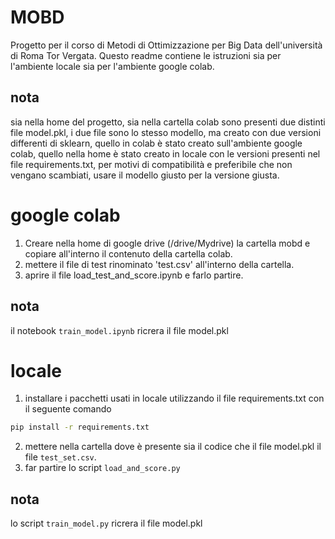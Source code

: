 # MOBD
Progetto per il corso di Metodi di Ottimizzazione per Big Data dell'università di Roma Tor Vergata.
Questo readme contiene le istruzioni sia per l'ambiente locale sia per l'ambiente google colab.
## nota
sia nella home del progetto, sia nella cartella colab sono presenti due distinti file model.pkl, i due file sono lo stesso modello, ma creato con due versioni differenti di sklearn, quello in colab è stato creato sull'ambiente google colab, quello nella home è stato creato in locale con le versioni presenti nel file requirements.txt,
per motivi di compatibilità e preferibile che non vengano scambiati, usare il modello giusto per la versione giusta.

# google colab
1. Creare nella home di google drive (/drive/Mydrive) la cartella mobd e copiare all'interno il contenuto della cartella colab.
2. mettere il file di test rinominato 'test.csv' all'interno della cartella.
3. aprire il file load_test_and_score.ipynb e farlo partire.
## nota
il notebook `train_model.ipynb` ricrera il file model.pkl

# locale
1. installare i pacchetti usati in locale utilizzando il file requirements.txt con il seguente comando
``` sh
pip install -r requirements.txt
```
2. mettere nella cartella dove è presente sia il codice che il file model.pkl il file `test_set.csv`.
3. far partire lo script `load_and_score.py`
## nota
lo script `train_model.py` ricrera il file model.pkl

